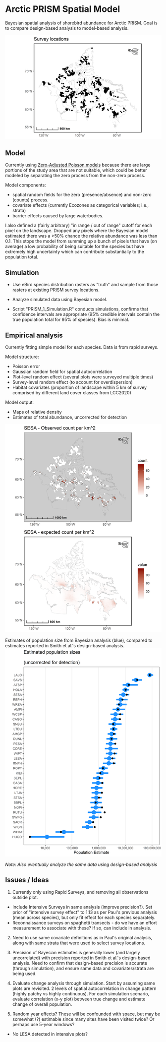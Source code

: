 # Arctic PRISM Spatial Model

 Bayesian spatial analysis of shorebird abundance for Arctic PRISM.  Goal is to compare design-based analysis to model-based analysis.
 
![PRISM survey locations](https://github.com/davidiles/Arctic-PRISM-Spatial-Model/blob/main/output/PRISM_survey_locations.png)
 
## Model

Currently using [Zero-Adjusted Poisson models](https://inlabru-org.github.io/inlabru/articles/zip_zap_models.html) because there are large portions of the study area that are not suitable, which could be better modeled by separating the zero process from the non-zero process.

Model components:

- spatial random fields for the zero (presence/absence) and non-zero (counts) process.
- covariate effects (currently Ecozones as categorical variables; i.e., strata)
- barrier effects caused by large waterbodies.

I also defined a (fairly arbitrary) "in range / out of range" cutoff for each pixel on the landscape. Dropped any pixels where the Bayesian model estimated there was a >50% chance the relative abundance was less than 0.1.  This stops the model from summing up a bunch of pixels that have (on average) a low probability of being suitable for the species but have extremely high uncertainty which can contribute substantially to the population total.

## Simulation

- Use eBird species distribution rasters as "truth" and sample from those rasters at existing PRISM survey locations.

- Analyze simulated data using Bayesian model.  

- Script "PRISM_1_Simulation.R" conducts simulations, confirms that confidence intervals are appropriate (95% credible intervals contain the true population total for 95% of species).  Bias is minimal.

## Empirical analysis

Currently fitting simple model for each species.  Data is from rapid surveys.

Model structure:
- Poisson error
- Gaussian random field for spatial autocorrelation
- Plot-level random effect (several plots were surveyed multiple times)
- Survey-level random effect (to account for overdispersion)
- Habitat covariates (proportion of landscape within 5 km of survey comprised by different land cover classes from LCC2020)

Model output:
- Maps of relative density
- Estimates of total abundance, uncorrected for detection

![SESA](https://github.com/davidiles/Arctic-PRISM-Spatial-Model/blob/main/output/empirical_SESA.png)


Estimates of population size from Bayesian analysis (blue), compared to estimates reported in Smith et al.'s design-based analysis.
![Population estimates](https://github.com/davidiles/Arctic-PRISM-Spatial-Model/blob/main/output/species_estimates.png)

*Note: Also eventually analyze the same data using design-based analysis* 

## Issues / Ideas

1) Currently only using Rapid Surveys, and removing all observations outside plot.
 - Include Intensive Surveys in same analysis (improve precision?).  Set prior of "intensive survey effect" to 1.13 as per Paul's previous analysis (mean across species), but only fit effect for each species separately.
 - Reconnaissance surveys on spaghetti transects - do we have an effort measurement to associate with these?  If so, can include in analysis.
 

2) Need to use same covariate definitions as in Paul's original analysis, along with same strata that were used to select survey locations.

3) Precision of Bayesian estimates is generally lower (and largely uncorrelated) with precision reported in Smith et al.'s design-based analysis.  Need to confirm that design-based precision is accurate (through simulation), and ensure same data and covariates/strata are being used.

4) Evaluate change analysis through simulation.  Start by assuming same plots are revisited.  2 levels of spatial autocorrelation in change pattern (highly patchy vs highly continuous).  For each simulation scenario, evaluate correlation (x-y plot) between true change and estimate change of overall population.

5) Random year effects?  These will be confounded with space, but may be somewhat (?) estimable since many sites have been visited twice?  Or perhaps use 5-year windows?



- No LESA detected in intensive plots?